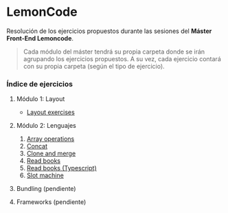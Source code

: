 # LemonCode
Resolución de los ejercicios propuestos durante las sesiones del **Máster Front-End Lemoncode**.

> Cada módulo del máster tendrá su propia carpeta donde se irán agrupando los ejercicios propuestos. A su vez, cada ejercicio contará con su propia carpeta (según el tipo de ejercicio).


### Índice de ejercicios

1. Módulo 1: Layout
    
    - [Layout exercises](https://github.com/aaronsglz/lemoncode/tree/master/layout-exercises)

2. Módulo 2: Lenguajes
    1. [Array operations](https://github.com/aaronsglz/lemoncode/tree/master/language-exercises/ex1-array-operations)
    2. [Concat](https://github.com/aaronsglz/lemoncode/tree/master/language-exercises/ex2-concat)
    3. [Clone and merge](https://github.com/aaronsglz/lemoncode/tree/master/language-exercises/ex3-clone-merge)
    4. [Read books](https://github.com/aaronsglz/lemoncode/tree/master/language-exercises/ex4-read-books)
    5. [Read books (Typescript)](https://github.com/aaronsglz/lemoncode/tree/master/language-exercises/ex4-read-books-ts)
    6. [Slot machine](https://github.com/aaronsglz/lemoncode/tree/master/language-exercises/ex5-slot-machine)
3. Bundling (pendiente)
4. Frameworks (pendiente)